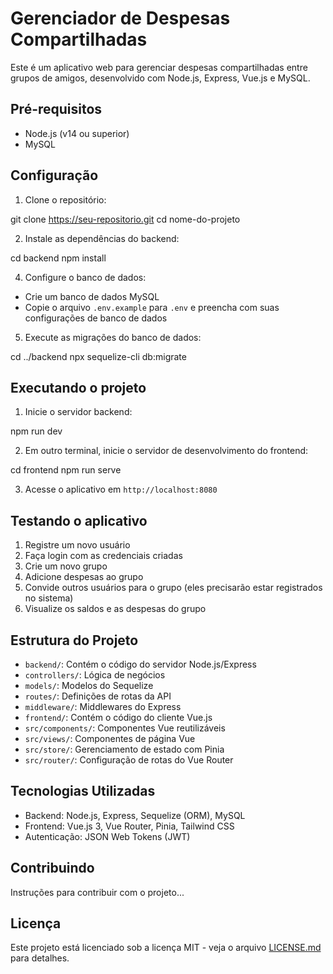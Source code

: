 # Gerenciador de Despesas Compartilhadas

Este é um aplicativo web para gerenciar despesas compartilhadas entre grupos de amigos, desenvolvido com Node.js, Express, Vue.js e MySQL.

## Pré-requisitos

- Node.js (v14 ou superior)
- MySQL

## Configuração

1. Clone o repositório:

git clone https://seu-repositorio.git
cd nome-do-projeto

2. Instale as dependências do backend:

cd backend
npm install

4. Configure o banco de dados:
- Crie um banco de dados MySQL
- Copie o arquivo `.env.example` para `.env` e preencha com suas configurações de banco de dados

5. Execute as migrações do banco de dados:

cd ../backend
npx sequelize-cli db:migrate

## Executando o projeto

1. Inicie o servidor backend:

npm run dev


2. Em outro terminal, inicie o servidor de desenvolvimento do frontend:

cd frontend
npm run serve

3. Acesse o aplicativo em `http://localhost:8080`

## Testando o aplicativo

1. Registre um novo usuário
2. Faça login com as credenciais criadas
3. Crie um novo grupo
4. Adicione despesas ao grupo
5. Convide outros usuários para o grupo (eles precisarão estar registrados no sistema)
6. Visualize os saldos e as despesas do grupo

## Estrutura do Projeto

- `backend/`: Contém o código do servidor Node.js/Express
- `controllers/`: Lógica de negócios
- `models/`: Modelos do Sequelize
- `routes/`: Definições de rotas da API
- `middleware/`: Middlewares do Express
- `frontend/`: Contém o código do cliente Vue.js
- `src/components/`: Componentes Vue reutilizáveis
- `src/views/`: Componentes de página Vue
- `src/store/`: Gerenciamento de estado com Pinia
- `src/router/`: Configuração de rotas do Vue Router

## Tecnologias Utilizadas

- Backend: Node.js, Express, Sequelize (ORM), MySQL
- Frontend: Vue.js 3, Vue Router, Pinia, Tailwind CSS
- Autenticação: JSON Web Tokens (JWT)

## Contribuindo

Instruções para contribuir com o projeto...

## Licença

Este projeto está licenciado sob a licença MIT - veja o arquivo [LICENSE.md](LICENSE.md) para detalhes.